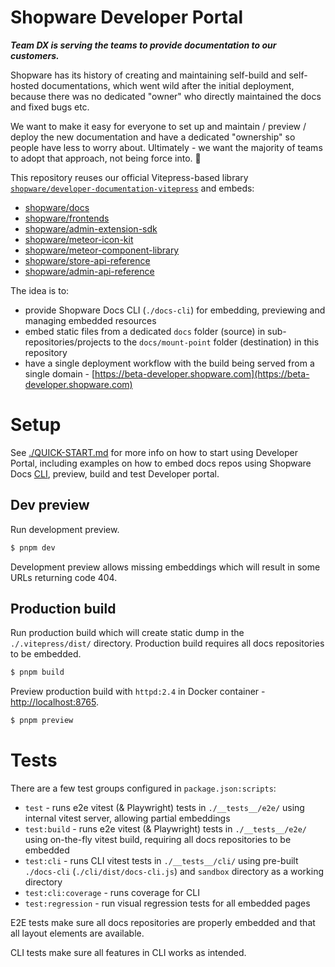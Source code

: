 # Shopware Developer Portal

_**Team DX is serving the teams to provide documentation to our customers.**_

Shopware has its history of creating and maintaining self-build and self-hosted documentations, which went wild after
the initial deployment, because there was no dedicated "owner" who directly maintained the docs and fixed bugs etc.

We want to make it easy for everyone to set up and maintain / preview / deploy the new documentation and have a
dedicated "ownership" so people have less to worry about. Ultimately - we want the majority of teams to adopt that
approach, not being force into. :slightly_smiling_face:

This repository reuses our official Vitepress-based library
[`shopware/developer-documentation-vitepress`](https://github.com/shopware/developer-documentation-vitepress) and
embeds:

- [shopware/docs](https://github.com/shopware/docs)
- [shopware/frontends](https://github.com/shopware/frontends)
- [shopware/admin-extension-sdk](https://github.com/shopware/admin-extension-sdk)
- [shopware/meteor-icon-kit](https://github.com/shopware/meteor-icon-kit)
- [shopware/meteor-component-library](https://github.com/shopware/meteor-component-library)
- [shopware/store-api-reference](https://github.com/shopware/store-api-reference)
- [shopware/admin-api-reference](https://github.com/shopware/admin-api-reference)

The idea is to:

- provide Shopware Docs CLI (`./docs-cli`) for embedding, previewing and managing embedded resources
- embed static files from a dedicated `docs` folder (source) in sub-repositories/projects to the `docs/mount-point`
  folder (destination) in this repository
- have a single deployment workflow with the build being served from a single
  domain - [https://beta-developer.shopware.com](https://beta-developer.shopware.com)

# Setup

See [./QUICK-START.md](./QUICK-START.md) for more info on how to start using Developer Portal, including examples on 
how to embed docs repos using Shopware Docs [CLI](./CLI.md), preview, build and test Developer portal.

## Dev preview

Run development preview.

```bash
$ pnpm dev
```

Development preview allows missing embeddings which will result in some URLs returning code 404.

## Production build

Run production build which will create static dump in the `./.vitepress/dist/` directory. Production build requires all
docs repositories to be embedded.

```bash
$ pnpm build
```

Preview production build with `httpd:2.4` in Docker container - [http://localhost:8765](http://localhost:8765).

```bash
$ pnpm preview
```

# Tests

There are a few test groups configured in `package.json:scripts`:

- `test` - runs e2e vitest (& Playwright) tests in `./__tests__/e2e/` using internal vitest server, allowing partial
  embeddings
- `test:build` - runs e2e vitest (& Playwright) tests in `./__tests__/e2e/` using on-the-fly vitest build, requiring all
  docs repositories to be embedded
- `test:cli` - runs CLI vitest tests in `./__tests__/cli/` using pre-built `./docs-cli` (`./cli/dist/docs-cli.js`)
  and `sandbox` directory as a working directory
- `test:cli:coverage` - runs coverage for CLI
- `test:regression` - run visual regression tests for all embedded pages

E2E tests make sure all docs repositories are properly embedded and that all layout elements are available.

CLI tests make sure all features in CLI works as intended.